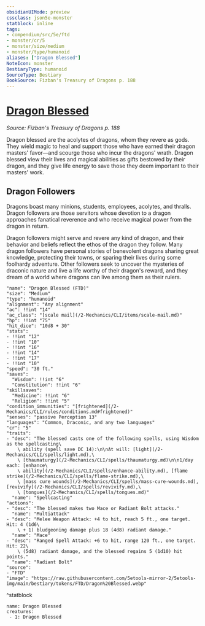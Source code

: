 ```yaml
---
obsidianUIMode: preview
cssclass: json5e-monster
statblock: inline
tags:
- compendium/src/5e/ftd
- monster/cr/5
- monster/size/medium
- monster/type/humanoid
aliases: ["Dragon Blessed"]
NoteIcon: monster
BestiaryType: humanoid
SourceType: Bestiary
BookSource: Fizban's Treasury of Dragons p. 188
---
```

# [Dragon Blessed](2-Mechanics/CLI/bestiary/humanoid/dragon-blessed-ftd.md)
*Source: Fizban's Treasury of Dragons p. 188*  

Dragon blessed are the acolytes of dragons, whom they revere as gods. They wield magic to heal and support those who have earned their dragon masters' favor—and scourge those who incur the dragons' wrath. Dragon blessed view their lives and magical abilities as gifts bestowed by their dragon, and they give life energy to save those they deem important to their masters' work.

## Dragon Followers

Dragons boast many minions, students, employees, acolytes, and thralls. Dragon followers are those servitors whose devotion to a dragon approaches fanatical reverence and who receive magical power from the dragon in return.

Dragon followers might serve and revere any kind of dragon, and their behavior and beliefs reflect the ethos of the dragon they follow. Many dragon followers have personal stories of benevolent dragons sharing great knowledge, protecting their towns, or sparing their lives during some foolhardy adventure. Other followers seek to uncover the mysteries of draconic nature and live a life worthy of their dragon's reward, and they dream of a world where dragons can live among them as their rulers.

```statblock
"name": "Dragon Blessed (FTD)"
"size": "Medium"
"type": "humanoid"
"alignment": "Any alignment"
"ac": !!int "14"
"ac_class": "[scale mail](/2-Mechanics/CLI/items/scale-mail.md)"
"hp": !!int "75"
"hit_dice": "10d8 + 30"
"stats":
- !!int "12"
- !!int "10"
- !!int "16"
- !!int "14"
- !!int "17"
- !!int "10"
"speed": "30 ft."
"saves":
  "Wisdom": !!int "6"
  "Constitution": !!int "6"
"skillsaves":
  "Medicine": !!int "6"
  "Religion": !!int "5"
"condition_immunities": "[frightened](/2-Mechanics/CLI/rules/conditions.md#frightened)"
"senses": "passive Perception 13"
"languages": "Common, Draconic, and any two languages"
"cr": "5"
"traits":
- "desc": "The blessed casts one of the following spells, using Wisdom as the spellcasting\
    \ ability (spell save DC 14):\n\nAt will: [light](/2-Mechanics/CLI/spells/light.md),\
    \ [thaumaturgy](/2-Mechanics/CLI/spells/thaumaturgy.md)\n\n1/day each: [enhance\
    \ ability](/2-Mechanics/CLI/spells/enhance-ability.md), [flame strike](/2-Mechanics/CLI/spells/flame-strike.md),\
    \ [mass cure wounds](/2-Mechanics/CLI/spells/mass-cure-wounds.md), [revivify](/2-Mechanics/CLI/spells/revivify.md),\
    \ [tongues](/2-Mechanics/CLI/spells/tongues.md)"
  "name": "Spellcasting"
"actions":
- "desc": "The blessed makes two Mace or Radiant Bolt attacks."
  "name": "Multiattack"
- "desc": "Melee Weapon Attack: +4 to hit, reach 5 ft., one target. Hit: 4 (1d6\
    \ + 1) bludgeoning damage plus 18 (4d8) radiant damage."
  "name": "Mace"
- "desc": "Ranged Spell Attack: +6 to hit, range 120 ft., one target. Hit: 22\
    \ (5d8) radiant damage, and the blessed regains 5 (1d10) hit points."
  "name": "Radiant Bolt"
"source":
- "FTD"
"image": "https://raw.githubusercontent.com/5etools-mirror-2/5etools-img/main/bestiary/tokens/FTD/Dragon%20Blessed.webp"
```
^statblock

```encounter-table
name: Dragon Blessed
creatures:
 - 1: Dragon Blessed
```